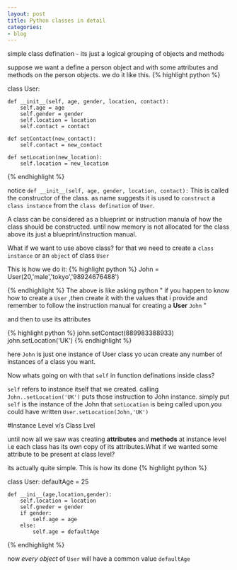 ```yaml
---
layout: post
title: Python classes in detail
categories:
- blog
---
```


simple class defination - its just a logical grouping of objects and methods

suppose we want a define a person object and with some attributes and methods on the person objects.
we do it like this.
{% highlight python %}

class User:
    
    def __init__(self, age, gender, location, contact):
        self.age = age
        self.gender = gender
        self.location = location
        self.contact = contact

    def setContact(new_contact):
        self.contact = new_contact

    def setLocation(new_location):
        self.location = new_location

{% endhighlight %}


notice `def __init__(self, age, gender, location, contact):` This is called the constructor of the class.
as name suggests it is used to  `construct` a `class instance` from the `class defination` of `User`.

A class can be considered as a blueprint or instruction manula of how the class should be constructed.
until now memory is not allocated for the class above its just a blueprint/instruction manual.


What if we want to use above class? for that we need to create a `class instance` or an `object` of class `User`

This is how we do it:
{% highlight python %}
John = User(20,'male','tokyo','98924676488')

{% endhighlight %}
The above is like asking python " if you happen to know how to create a `User` ,then create it with the values that i provide and remember to follow the instruction manual for creating a <b>User</b> `John` "

and then to use its attributes

{% highlight python %}
john.setContact(889983388933)
john.setLocation('UK')
{% endhighlight %}

here `John` is just one instance of User class yo ucan create any number of instances of a class you want.

Now whats going on with that `self` in function definations inside class?

`self`
 refers to instance itself that we created. calling `John..setLocation('UK')` puts those instruction to John instance. simply put `self` is the instance of the John that `setLocation` is being called upon.you could have written `User.setLocation(John,'UK')`

 #Instance Level v/s Class Lvel

 until now all we saw was creating **attributes** and **methods** at instance level i.e each class has its own copy of its attributes.What if we wanted some attribute to be present at class level?

 its actually quite simple. This is how its done
{% highlight python %}

 class User:
    defaultAge = 25

    def __ini__(age,location,gender):
        self.location = location
        self.gneder = gender
        if gender:
            self.age = age
        else:
            self.age = defaultAge
{% endhighlight %}


now *every object* of `User` will have a common value `defaultAge`





